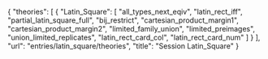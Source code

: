 {
    "theories": [
        {
            "Latin_Square": [
                "all_types_next_eqiv",
                "latin_rect_iff",
                "partial_latin_square_full",
                "bij_restrict",
                "cartesian_product_margin1",
                "cartesian_product_margin2",
                "limited_family_union",
                "limited_preimages",
                "union_limited_replicates",
                "latin_rect_card_col",
                "latin_rect_card_num"
            ]
        }
    ],
    "url": "entries/latin_square/theories",
    "title": "Session Latin_Square"
}